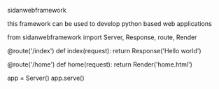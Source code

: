 sidanwebframework

this framework can be used to develop python based web applications

from sidanwebframework import Server, Response, route, Render

@route('/index')
def index(request):
    return Response('Hello world')


@route('/home')
def home(request):
    return Render('home.html')


app = Server()
app.serve()

